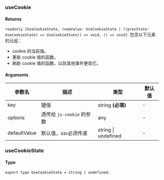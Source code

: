 ### useCookie

#### Returns

`readonly [UseCookieState, (newValue: UseCookieState | ((prevState: UseCookieState) => UseCookieState)) => void, () => void]`: 包含以下元素的元组：

- cookie 的当前值。
- 更新 cookie 值的函数。
- 刷新 cookie 值的函数，以防其他事件更改它。

#### Arguments

| 参数名       | 描述                      | 类型                | 默认值 |
| ------------ | ------------------------- | ------------------- | ------ |
| key          | 键值                      | string **(必填)**   | -      |
| options      | 透传给 `js-cookie` 的参数 | any                 | -      |
| defaultValue | 默认值，ssr必须传递       | string \| undefined | -      |

### useCookieState

#### Type

`export type UseCookieState = string | undefined;`
